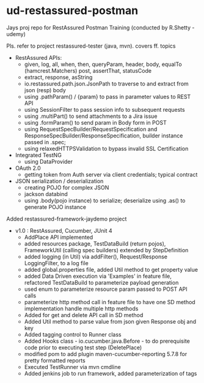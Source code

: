 # ud-restassured-postman
Jays proj repo for RestAssured Postman Training (conducted by R.Shetty - udemy)

Pls. refer to project restassured-tester (java, mvn). covers ff. topics
- RestAssured APIs:
  - given, log, all, when, then, queryParam, header, body, equalTo (hamcrest.Matchers) post, assertThat, statusCode
  - extract, response, asString
  - io.restassured.path.json.JsonPath to traverse to and extract from json (resp) body
  - using .pathParam() / {param} to pass in parameter values to REST API
  - using SessionFilter to pass session info to subsequent requests
  - using .multiPart() to send attachments to a Jira issue
  - using .formParam() to send param in Body form in POST
  - using RequestSpecBuilder/RequestSpecification and ResponseSpecBuilder/ResponseSpecification, builder instance passed in .spec;
  - using relaxedHTTPSValidation to bypass invalid SSL Certification
- Integrated TestNG
  - using DataProvider
- OAuth 2.0
  - getting token from Auth server via client credentials; typical contract
- JSON serialization / deserialization
  - creating POJO for complex JSON
  - jackson databind
  - using .body(pojo instance) to serialize; deserialize using .as() to generate POJO instance

Added restassured-framework-jaydemo project
  - v1.0 : RestAssured, Cucumber, JUnit 4
    - AddPlace API implemented
    - added resources package, TestDataBuild (return pojos), FrameworkUtil (calling spec builders) extended by StepDefinition
    - added logging (in Util) via addFilter(), Request/Response LoggingFilter, to a log file
    - added global.properties file, added Util method to get property value
    - added Data Driven execution via 'Examples' in feature file, refactored TestDataBuild to parameterize payload generation
    - used enum to parameterize resource param passed to POST API calls
    - parameterize http method call in feature file to have one SD method implementation handle multiple http methods
    - Added for get and delete API call in SD method
    - Added Util method to parse value from json given Response obj and key
    - Added tagging control to Runner class
    - Added Hooks class - io.cucumber.java.Before - to do prerequisite code prior to executing test step (DeletePlace)
    - modified pom to add plugin maven-cucumber-reporting 5.7.8 for pretty formatted reports
    - Executed TestRunner via mvn cmdline
    - Added jenkins job to run framework, added parameterization of tags
    
